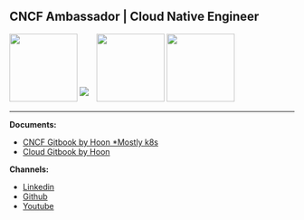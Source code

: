 ## CNCF Ambassador  |  Cloud Native Engineer

<p align="left">
<img src="https://images.credly.com/size/680x680/images/5302cfb2-cecd-410f-8a23-7a29a9f11ccb/image.png"                     width="120">
<img src="https://www.cncf.io/wp-content/uploads/2024/03/kubestronaut-stacked-color.png"                                    style="margin-right:10px; margin-bottom:10px; width=120">
<img src="https://images.credly.com/size/680x680/images/c34436dc-1cfd-4125-a862-35f9c86ca17f/image.png"                     width="120">
<img src="https://images.credly.com/size/680x680/images/f352403a-abe2-45a4-ab5d-33ff92d35ffb/cisco_ccie_datacenter.png"     width="120">
</p>

***
**Documents:** 
  - [CNCF Gitbook by Hoon *Mostly k8s](https://sysnet4admin.gitbook.io/cncf) 
  - [Cloud Gitbook by Hoon](https://sysnet4admin.gitbook.io/cloud)
  
**Channels:**
  - [Linkedin](https://www.linkedin.com/in/hoonjo/)
  - [Github](https://github.com/sysnet4admin)
  - [Youtube](https://www.youtube.com/HoonJo) 
